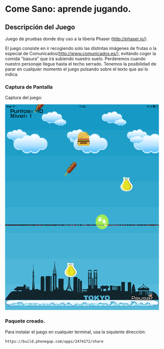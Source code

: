# Come Sano: aprende jugando.

## Descripción del Juego

  Juego de pruebas donde doy uso a la libería Phaser (http://phaser.io/).

  El juego consiste en ir recogiendo solo las distintas imágenes de frutas
  o la especial de Comunicados(http://www.comunicados.es/), evitándo coger
  la comida "basura" que irá subiendo nuestro suelo.
  Perderemos cuando nuestro personaje llegue hasta el techo serrado.
  Tenemos la posibilidad de parar en cualquier momento el juego pulsando
  sobre el texto que así lo indica.

### Captura de Pantalla

  Captura del juego:

  ![Imagen del juego](screenshots/captura.png)

### Paquete creado.

Para instalar el juego en cualquier terminal, usa la siquiente dirección:

    https://build.phonegap.com/apps/2474172/share
